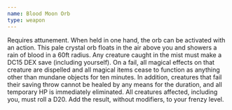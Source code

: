 ```yaml
---
name: Blood Moon Orb
type: weapon
---
```

Requires attunement. When held in one hand, the orb can be activated with an action. This pale crystal orb floats in the air above you and showers a rain of blood in a 60ft radius. Any creature caught in the mist must make a DC15 DEX save (including yourself). On a fail, all magical effects on that creature are dispelled and all magical items cease to function as anything other than mundane objects for ten minutes. In addition, creatures that fail their saving throw cannot be healed by any means for the duration, and all temporary HP is immediately eliminated. All creatures affected, including you, must roll a D20. Add the result, without modifiers, to your frenzy level. 
